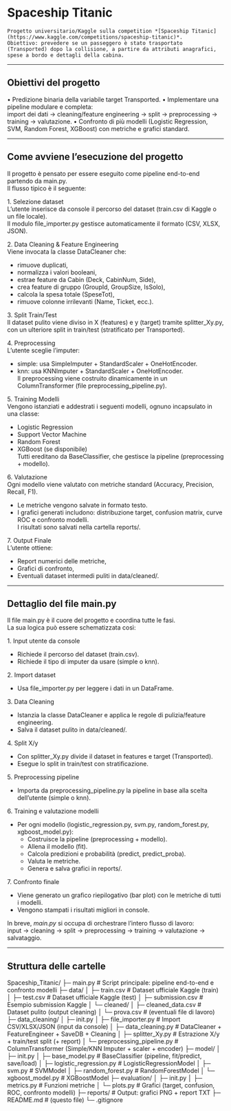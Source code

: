 #  Spaceship Titanic 

	⁠Progetto universitario/Kaggle sulla competition *[Spaceship Titanic](https://www.kaggle.com/competitions/spaceship-titanic)*.  
	⁠Obiettivo: prevedere se un passeggero è stato trasportato (Transported) dopo la collisione, a partire da attributi anagrafici, spese a bordo e dettagli della cabina.

---

##  Obiettivi del progetto

•⁠  ⁠Predizione binaria della variabile target Transported.
•⁠  ⁠Implementare una pipeline modulare e completa:  
  import dei dati → cleaning/feature engineering → split → preprocessing → training → valutazione.
•⁠  ⁠Confronto di più modelli (Logistic Regression, SVM, Random Forest, XGBoost) con metriche e grafici standard.


---


## Come avviene l’esecuzione del progetto

Il progetto è pensato per essere eseguito come pipeline end-to-end partendo da main.py.  
Il flusso tipico è il seguente:

1.⁠ ⁠Selezione dataset  
   L’utente inserisce da console il percorso del dataset (train.csv di Kaggle o un file locale).  
   Il modulo file_importer.py gestisce automaticamente il formato (CSV, XLSX, JSON).  

2.⁠ ⁠Data Cleaning & Feature Engineering  
   Viene invocata la classe DataCleaner che:  
   - rimuove duplicati,  
   - normalizza i valori booleani,  
   - estrae feature da Cabin (Deck, CabinNum, Side),  
   - crea feature di gruppo (GroupId, GroupSize, IsSolo),  
   - calcola la spesa totale (SpeseTot),  
   - rimuove colonne irrilevanti (Name, Ticket, ecc.).  

3.⁠ ⁠Split Train/Test  
   Il dataset pulito viene diviso in X (features) e y (target) tramite splitter_Xy.py, con un ulteriore split in train/test (stratificato per Transported).  

4.⁠ ⁠Preprocessing  
   L’utente sceglie l’imputer:  
   - simple: usa SimpleImputer + StandardScaler + OneHotEncoder.  
   - knn: usa KNNImputer + StandardScaler + OneHotEncoder.  
   Il preprocessing viene costruito dinamicamente in un ColumnTransformer (file preprocessing_pipeline.py).  

5.⁠ ⁠Training Modelli  
   Vengono istanziati e addestrati i seguenti modelli, ognuno incapsulato in una classe:  
   - Logistic Regression  
   - Support Vector Machine  
   - Random Forest  
   - XGBoost (se disponibile)  
   Tutti ereditano da BaseClassifier, che gestisce la pipeline (preprocessing + modello).  

6.⁠ ⁠Valutazione  
   Ogni modello viene valutato con metriche standard (Accuracy, Precision, Recall, F1).  
   - Le metriche vengono salvate in formato testo.  
   - I grafici generati includono: distribuzione target, confusion matrix, curve ROC e confronto modelli.  
   I risultati sono salvati nella cartella reports/.  

7.⁠ ⁠Output Finale  
   L’utente ottiene:  
   - Report numerici delle metriche,  
   - Grafici di confronto,   
   - Eventuali dataset intermedi puliti in data/cleaned/.  

---

## Dettaglio del file main.py

Il file main.py è il cuore del progetto e coordina tutte le fasi.  
La sua logica può essere schematizzata così:

1.⁠ ⁠Input utente da console  
   - Richiede il percorso del dataset (train.csv).  
   - Richiede il tipo di imputer da usare (simple o knn).  

2.⁠ ⁠Import dataset  
   - Usa file_importer.py per leggere i dati in un DataFrame.  

3.⁠ ⁠Data Cleaning  
   - Istanzia la classe DataCleaner e applica le regole di pulizia/feature engineering.  
   - Salva il dataset pulito in data/cleaned/.  

4.⁠ ⁠Split X/y  
   - Con splitter_Xy.py divide il dataset in features e target (Transported).  
   - Esegue lo split in train/test con stratificazione.  

5.⁠ ⁠Preprocessing pipeline  
   - Importa da preprocessing_pipeline.py la pipeline in base alla scelta dell’utente (simple o knn).  

6.⁠ ⁠Training e valutazione modelli  
   - Per ogni modello (logistic_regression.py, svm.py, random_forest.py, xgboost_model.py):  
     - Costruisce la pipeline (preprocessing + modello).  
     - Allena il modello (fit).  
     - Calcola predizioni e probabilità (predict, predict_proba).  
     - Valuta le metriche.  
     - Genera e salva grafici in reports/.  

7.⁠ ⁠Confronto finale  
   - Viene generato un grafico riepilogativo (bar plot) con le metriche di tutti i modelli.  
   - Vengono stampati i risultati migliori in console.  

In breve, *main.py* si occupa di orchestrare l’intero flusso di lavoro:  
input →  cleaning →  split →  preprocessing →  training →  valutazione →  salvataggio.  

---


##  Struttura delle cartelle

Spaceship_Titanic/
├─ main.py                          # Script principale: pipeline end-to-end e confronto modelli
├─ data/
│  ├─ train.csv                     # Dataset ufficiale Kaggle (train)
│  ├─ test.csv                      # Dataset ufficiale Kaggle (test)
│  ├─ submission.csv                # Esempio submission Kaggle
│  └─ cleaned/
│     ├─ cleaned_data.csv           # Dataset pulito (output cleaning)
│     └─ prova.csv                  # (eventuali file di lavoro)
├─ data_cleaning/
│  ├─ init.py
│  ├─ file_importer.py              # Import CSV/XLSX/JSON (input da console)
│  ├─ data_cleaning.py              # DataCleaner + FeatureEngineer + SaveDB + Cleaning
│  ├─ splitter_Xy.py                # Estrazione X/y + train/test split (+ report)
│  └─ preprocessing_pipeline.py     # ColumnTransformer (Simple/KNN Imputer + scaler + encoder)
├─ model/
│  ├─ init.py
│  ├─ base_model.py                 # BaseClassifier (pipeline, fit/predict, save/load)
│  ├─ logistic_regression.py        # LogisticRegressionModel
│  ├─ svm.py                        # SVMModel
│  ├─ random_forest.py              # RandomForestModel
│  └─ xgboost_model.py              # XGBoostModel
├─ evaluation/
│  ├─ init.py
│  ├─ metrics.py                    # Funzioni metriche
│  └─ plots.py                      # Grafici (target, confusion, ROC, confronto modelli)
├─ reports/                         # Output: grafici PNG + report TXT
├─ README.md                        # (questo file)
└─ .gitignore